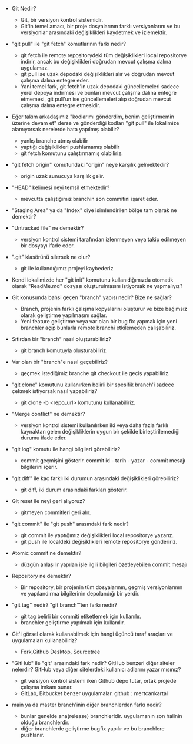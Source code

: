 - Git Nedir?
    * Git, bir versiyon kontrol sistemidir. 
    * Git'in temel amacı, bir proje dosyalarının farklı versiyonlarını ve bu versiyonlar arasındaki değişiklikleri kaydetmek ve izlemektir.

- "git pull" ile "git fetch" komutlarının farkı nedir?
    * git fetch ile remote repositorydeki tüm değişiklikleri local repositorye indirir, ancak bu değişiklikleri doğrudan mevcut çalışma dalına uygulamaz.
    * git pull ise uzak depodaki değişiklikleri alır ve doğrudan mevcut çalışma dalına entegre eder.
    * Yani temel fark, git fetch'in uzak depodaki güncellemeleri sadece yerel depoya indirmesi ve bunları mevcut çalışma dalına entegre etmemesi, git pull'un ise güncellemeleri alıp doğrudan mevcut çalışma dalına entegre etmesidir.

- Eğer takım arkadaşımız "kodlarımı gönderdim, benim geliştirmemin üzerine devam et" derse ve gönderdiği kodları "git pull" ile lokalimize alamıyorsak nerelerde hata yapılmış olabilir?
    * yanlış branche atmış olabilir
    * yaptığı değişiklikleri pushlamamış olabilir
    * git fetch komutunu çalıştırmamış olabiliriz.

- "git fetch origin" komutundaki "origin" neye karşılık gelmektedir?
    * origin uzak sunucuya karşılık gelir.

- "HEAD" kelimesi neyi temsil etmektedir?
    * mevcutta çalıştığımız branchin son commitini işaret eder.
    
- "Staging Area" ya da "Index" diye isimlendirilen bölge tam olarak ne demektir?
- "Untracked file" ne demektir?
    * versiyon kontrol sistemi tarafından izlenmeyen veya takip edilmeyen bir dosyayı ifade eder.

- ".git" klasörünü silersek ne olur?
    * git ile kullandığımız projeyi kaybederiz

- Kendi lokalimizde her "git init" komutunu kullanıdığımızda otomatik olarak "ReadMe.md" dosyası oluşturulmasını istiyorsak ne yapmalıyız?
- Git konusunda bahsi geçen "branch" yapısı nedir? Bize ne sağlar?
    * Branch, projenin farklı çalışma kopyalarını oluşturur ve bize bağımsız olarak geliştirme yapılmasını sağlar.
    * Yeni feature geliştirme veya var olan bir bug fix yapmak için yeni branchler açıp bunlarla remote branchi etkilemeden çalışabiliriz.

- Sıfırdan bir "branch" nasıl oluşturabiliriz?
    * git branch <branchadi> komutuyla oluşturabiliriz.

- Var olan bir "branch"e nasıl geçebiliriz?
    * geçmek istediğimiz branche git checkout <branchadi> ile geçiş yapabiliriz.

- "git clone" komutunu kullanırken belirli bir spesifik branch'i sadece çekmek istiyorsak nasıl yapabiliriz?
    *  git clone -b <branchadi> <repo_url> komutunu kullanabiliriz.

- "Merge conflict" ne demektir?
    * versiyon kontrol sistemi kullanılırken iki veya daha fazla farklı kaynaktan gelen değişikliklerin uygun bir şekilde birleştirilemediği durumu ifade eder. 

- "git log" komutu ile hangi bilgileri görebiliriz?
    * commit geçmişini gösterir. commit id - tarih - yazar - commit mesajı bilgilerini içerir.

- "git diff" ile kaç farklı iki durumun arasındaki değişiklikleri görebiliriz?
    * git diff, iki durum arasındaki farkları gösterir.

- Git reset ile neyi geri alıyoruz?
    * gitmeyen commitleri geri alır.

- "git commit" ile "git push" arasındaki fark nedir?
    * git commit ile yaptığımız değişiklikleri local repositorye yazarız.
    * git push ile localdeki değişiklikleri remote repositorye göndeririz.

- Atomic commit ne demektir?
    * düzgün anlaşılır yapılan işle ilgili bilgileri özetleyebilen commit mesajı 

- Repository ne demektir?
    * Bir repository, bir projenin tüm dosyalarının, geçmiş versiyonlarının ve yapılandırma bilgilerinin depolandığı bir yerdir. 

- "git tag" nedir? "git branch"’ten farkı nedir?
    * git tag belirli bir commiti etiketlemek için kullanılır.
    * branchler geliştirme yapılmak için kullanılır.

- Git'i görsel olarak kullanabilmek için hangi üçüncü taraf araçları ve uygulamaları kullanabiliriz?
    * Fork,Github Desktop, Sourcetree 

- "GitHub" ile "git" arasındaki fark nedir? GitHub benzeri diğer siteler nelerdir? GitHub veya diğer sitelerdeki kullanıcı adlarını yazar mısınız?
    * git versiyon kontrol sistemi iken Github depo tutar, ortak projede çalışma imkanı sunar.
    * GitLab, Bitbucket benzer uygulamalar. github : mertcankartal

- main ya da master branch'inin diğer branchlerden farkı nedir?
    * bunlar genelde ana(release) branchleridir. uygulamanın son halinin olduğu branchlerdir.
    * diğer branchlerde geliştirme bugfix yapılır ve bu branchlere pushlanır.
